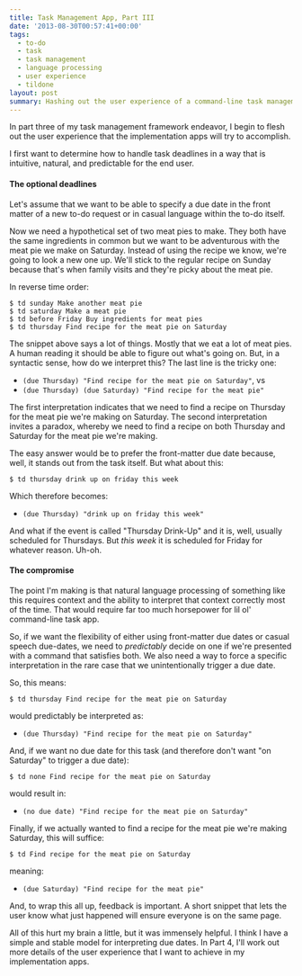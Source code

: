 ```yaml
---
title: Task Management App, Part III
date: '2013-08-30T00:57:41+00:00'
tags:
  - to-do
  - task
  - task management
  - language processing
  - user experience
  - tildone
layout: post
summary: Hashing out the user experience of a command-line task management app.
---
```


In part three of my task management framework endeavor, I begin to flesh out the user experience that the implementation apps will try to accomplish.

I first want to determine how to handle task deadlines in a way that is intuitive, natural, and predictable for the end user.

<!-- e -->
<span id="more"></span>

#### The optional deadlines

Let's assume that we want to be able to specify a due date in the front matter of a new to-do request or in casual language within the to-do itself.

Now we need a hypothetical set of two meat pies to make. They both have the same ingredients in common but we want to be adventurous with the meat pie we make on Saturday. Instead of using the recipe we know, we're going to look a new one up. We'll stick to the regular recipe on Sunday because that's when family visits and they're picky about the meat pie.

In reverse time order:

```
$ td sunday Make another meat pie
$ td saturday Make a meat pie
$ td before Friday Buy ingredients for meat pies
$ td thursday Find recipe for the meat pie on Saturday
```

The snippet above says a lot of things. Mostly that we eat a lot of meat pies. A human reading it should be able to figure out what's going on. But, in a syntactic sense, how do we interpret this? The last line is the tricky one:

* `(due Thursday) "Find recipe for the meat pie on Saturday"`, vs
* `(due Thursday) (due Saturday) "Find recipe for the meat pie"`

The first interpretation indicates that we need to find a recipe on Thursday for the meat pie we're making on Saturday. The second interpretation invites a paradox, whereby we need to find a recipe on both Thursday and Saturday for the meat pie we're making.

The easy answer would be to prefer the front-matter due date because, well, it stands out from the task itself. But what about this:

```
$ td thursday drink up on friday this week
```

Which therefore becomes:

* `(due Thursday) "drink up on friday this week"`

And what if the event is called "Thursday Drink-Up" and it is, well, usually scheduled for Thursdays. But *this week* it is scheduled for Friday for whatever reason. Uh-oh.

#### The compromise

The point I'm making is that natural language processing of something like this requires context and the ability to interpret that context correctly most of the time. That would require far too much horsepower for lil ol' command-line task app.

So, if we want the flexibility of either using front-matter due dates or casual speech due-dates, we need to *predictably* decide on one if we're presented with a command that satisfies both. We also need a way to force a specific interpretation in the rare case that we unintentionally trigger a due date.

So, this means:

```
$ td thursday Find recipe for the meat pie on Saturday
```

would predictably be interpreted as:

* `(due Thursday) "Find recipe for the meat pie on Saturday"`

And, if we want no due date for this task (and therefore don't want "on Saturday" to trigger a due date):

```
$ td none Find recipe for the meat pie on Saturday
```

would result in:

* `(no due date) "Find recipe for the meat pie on Saturday"`

Finally, if we actually wanted to find a recipe for the meat pie we're making Saturday, this will suffice:

```
$ td Find recipe for the meat pie on Saturday
```

meaning:

* `(due Saturday) "Find recipe for the meat pie"`

And, to wrap this all up, feedback is important. A short snippet that lets the user know what just happened will ensure everyone is on the same page.

All of this hurt my brain a little, but it was immensely helpful. I think I have a simple and stable model for interpreting due dates. In Part 4, I'll work out more details of the user experience that I want to achieve in my implementation apps.
